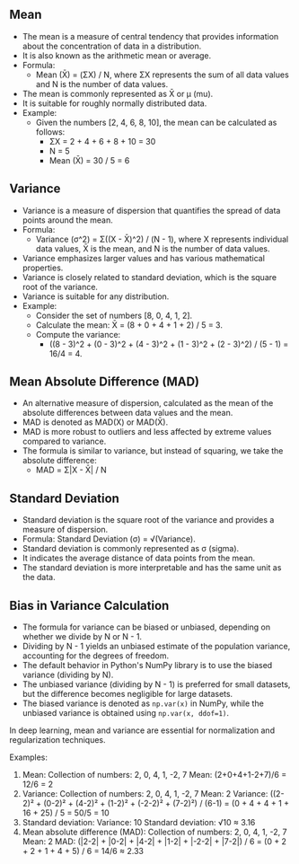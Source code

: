 ## Mean
- The mean is a measure of central tendency that provides information about the concentration of data in a distribution.
- It is also known as the arithmetic mean or average.
- Formula: 
  - Mean (X̄) = (ΣX) / N, where ΣX represents the sum of all data values and N is the number of data values.
- The mean is commonly represented as X̄ or μ (mu).
- It is suitable for roughly normally distributed data.
- Example: 
  - Given the numbers [2, 4, 6, 8, 10], the mean can be calculated as follows:
    - ΣX = 2 + 4 + 6 + 8 + 10 = 30
    - N = 5
    - Mean (X̄) = 30 / 5 = 6

## Variance
- Variance is a measure of dispersion that quantifies the spread of data points around the mean.
- Formula: 
  - Variance (σ^2) = Σ((X - X̄)^2) / (N - 1), where X represents individual data values, X̄ is the mean, and N is the number of data values.
- Variance emphasizes larger values and has various mathematical properties.
- Variance is closely related to standard deviation, which is the square root of the variance.
- Variance is suitable for any distribution.
- Example: 
  - Consider the set of numbers [8, 0, 4, 1, 2].
  - Calculate the mean: X̄ = (8 + 0 + 4 + 1 + 2) / 5 = 3. 
  - Compute the variance:
    - ((8 - 3)^2 + (0 - 3)^2 + (4 - 3)^2 + (1 - 3)^2 + (2 - 3)^2) / (5 - 1) = 16/4 = 4.

## Mean Absolute Difference (MAD)
- An alternative measure of dispersion, calculated as the mean of the absolute differences between data values and the mean.
- MAD is denoted as MAD(X) or MAD(X̄).
- MAD is more robust to outliers and less affected by extreme values compared to variance.
- The formula is similar to variance, but instead of squaring, we take the absolute difference:
  - MAD = Σ|X - X̄| / N

## Standard Deviation
- Standard deviation is the square root of the variance and provides a measure of dispersion.
- Formula: Standard Deviation (σ) = √(Variance).
- Standard deviation is commonly represented as σ (sigma).
- It indicates the average distance of data points from the mean.
- The standard deviation is more interpretable and has the same unit as the data.

## Bias in Variance Calculation
- The formula for variance can be biased or unbiased, depending on whether we divide by N or N - 1.
- Dividing by N - 1 yields an unbiased estimate of the population variance, accounting for the degrees of freedom.
- The default behavior in Python's NumPy library is to use the biased variance (dividing by N).
- The unbiased variance (dividing by N - 1) is preferred for small datasets, but the difference becomes negligible for large datasets.
- The biased variance is denoted as `np.var(x)` in NumPy, while the unbiased variance is obtained using `np.var(x, ddof=1)`.

In deep learning, mean and variance are essential for normalization and regularization techniques.

Examples:
1.  Mean: Collection of numbers: 2, 0, 4, 1, -2, 7 Mean: (2+0+4+1-2+7)/6 = 12/6 = 2
2.  Variance: Collection of numbers: 2, 0, 4, 1, -2, 7 Mean: 2 Variance: ((2-2)² + (0-2)² + (4-2)² + (1-2)² + (-2-2)² + (7-2)²) / (6-1) = (0 + 4 + 4 + 1 + 16 + 25) / 5 = 50/5 = 10
3.  Standard deviation: Variance: 10 Standard deviation: √10 ≈ 3.16    
4.  Mean absolute difference (MAD): Collection of numbers: 2, 0, 4, 1, -2, 7 Mean: 2 MAD: (|2-2| + |0-2| + |4-2| + |1-2| + |-2-2| + |7-2|) / 6 = (0 + 2 + 2 + 1 + 4 + 5) / 6 = 14/6 ≈ 2.33